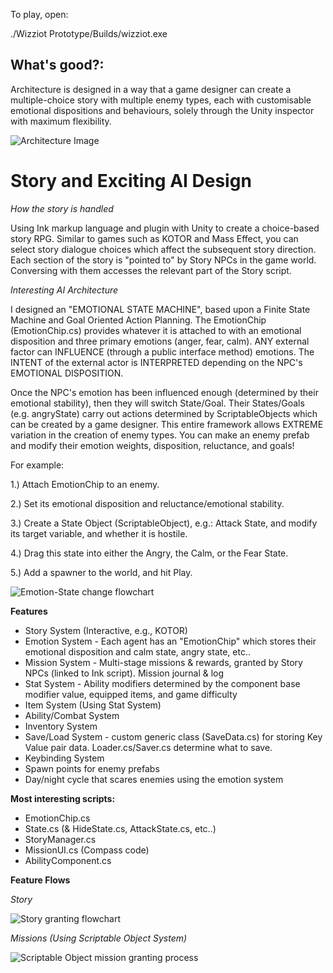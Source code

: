 To play, open:

./Wizziot Prototype/Builds/wizziot.exe

What's good?:
--
Architecture is designed in a way that a game designer can create a multiple-choice story with multiple enemy types, each with customisable emotional dispositions and behaviours, solely through the Unity inspector with maximum flexibility.

![Architecture Image](https://raw.githubusercontent.com/Benjy96/Wizziot/master/Wiz_Game_Management_UML%20(9)%20(8).png)

# Story and Exciting AI Design
*How the story is handled*

Using Ink markup language and plugin with Unity to create a choice-based story RPG. Similar to games such as KOTOR and Mass Effect, you can select story dialogue choices which affect the subsequent story direction. Each section of the story is "pointed to" by Story NPCs in the game world. Conversing with them accesses the relevant part of the Story script.

*Interesting AI Architecture*

I designed an "EMOTIONAL STATE MACHINE", based upon a Finite State Machine and Goal Oriented Action Planning. The EmotionChip (EmotionChip.cs) provides whatever it is attached to with an emotional disposition and three primary emotions (anger, fear, calm). ANY external factor can INFLUENCE (through a public interface method) emotions. The INTENT of the external actor is INTERPRETED depending on the NPC's EMOTIONAL DISPOSITION. 

Once the NPC's emotion has been influenced enough (determined by their emotional stability), then they will switch State/Goal. Their States/Goals (e.g. angryState) carry out actions determined by ScriptableObjects which can be created by a game designer. This entire framework allows EXTREME variation in the creation of enemy types. You can make an enemy prefab and modify their emotion weights, disposition, reluctance, and goals! 

For example: 

1.) Attach EmotionChip to an enemy. 

2.) Set its emotional disposition and reluctance/emotional stability. 

3.) Create a State Object (ScriptableObject), e.g.: Attack State, and modify its target variable, and whether it is hostile. 

4.) Drag this state into either the Angry, the Calm, or the Fear State. 

5.) Add a spawner to the world, and hit Play.

![Emotion-State change flowchart](https://raw.githubusercontent.com/Benjy96/Wizziot/master/emotion%20state%20process(1).png)

**Features**
- Story System (Interactive, e.g., KOTOR)
- Emotion System - Each agent has an "EmotionChip" which stores their emotional disposition and calm state, angry state, etc..
- Mission System - Multi-stage missions & rewards, granted by Story NPCs (linked to Ink script). Mission journal & log
- Stat System - Ability modifiers determined by the component base modifier value, equipped items, and game difficulty
- Item System (Using Stat System)
- Ability/Combat System
- Inventory System
- Save/Load System - custom generic class (SaveData.cs) for storing Key Value pair data. Loader.cs/Saver.cs determine what to save.
- Keybinding System
- Spawn points for enemy prefabs
- Day/night cycle that scares enemies using the emotion system

**Most interesting scripts:**

- EmotionChip.cs
- State.cs (& HideState.cs, AttackState.cs, etc..)
- StoryManager.cs
- MissionUI.cs (Compass code)
- AbilityComponent.cs

**Feature Flows**

*Story*

![Story granting flowchart](https://raw.githubusercontent.com/Benjy96/Wizziot/master/story_flow%20(1).png)

*Missions (Using Scriptable Object System)*

![Scriptable Object mission granting process](https://raw.githubusercontent.com/Benjy96/Wizziot/master/Mission_Creation_Flow_UML.png)

